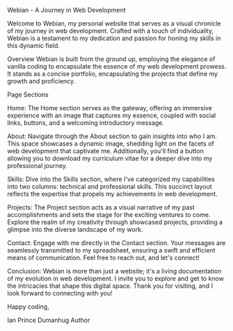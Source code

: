 Webian - A Journey in Web Development


Welcome to Webian, my personal website that serves as a visual chronicle of my journey in web development. Crafted with a touch of individuality, Webian is a testament to my dedication and passion for honing my skills in this dynamic field.


Overview
Webian is built from the ground up, employing the elegance of vanilla coding to encapsulate the essence of my web development prowess. It stands as a concise portfolio, encapsulating the projects that define my growth and proficiency.

Page Sections

Home: 
The Home section serves as the gateway, offering an immersive experience with an image that captures my essence, coupled with social links, buttons, and a welcoming introductory message.

About: 
Navigate through the About section to gain insights into who I am. This space showcases a dynamic image, shedding light on the facets of web development that captivate me. Additionally, you'll find a button allowing you to download my curriculum vitae for a deeper dive into my professional journey.

Skills: 
Dive into the Skills section, where I've categorized my capabilities into two columns: technical and professional skills. This succinct layout reflects the expertise that propels my achievements in web development.

Projects: 
The Project section acts as a visual narrative of my past accomplishments and sets the stage for the exciting ventures to come. Explore the realm of my creativity through showcased projects, providing a glimpse into the diverse landscape of my work.

Contact: 
Engage with me directly in the Contact section. Your messages are seamlessly transmitted to my spreadsheet, ensuring a swift and efficient means of communication. Feel free to reach out, and let's connect!

Conclusion: 
Webian is more than just a website; it's a living documentation of my evolution in web development. I invite you to explore and get to know the intricacies that shape this digital space. Thank you for visiting, and I look forward to connecting with you!



Happy coding,


Ian Prince Dumanhug
Author